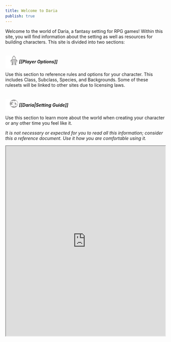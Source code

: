 ```yaml
---
title: Welcome to Daria
publish: true
---
```

Welcome to the world of Daria, a fantasy setting for RPG games! Within this site, you will find information about the setting as well as resources for building characters. This site is divided into two sections:
##### <span><img src="media/assets/robe.png" alt="Player Options" title="Player Options" style="width:auto;height:40px;position:relative;top:16px;"></span> [[Player Options]]
Use this section to reference rules and options for your character. This includes Class, Subclass, Species, and Backgrounds. Some of these rulesets will be linked to other sites due to licensing laws.
##### <span><img src="media/assets/world.png" alt="Player Options" title="Player Options" style="width:auto;height:40px;position:relative;top:16px;"></span> [[Daria|Setting Guide]]
Use this section to learn more about the world when creating your character or any other time you feel like it.

*It is not necessary or expected for you to read all this information; consider this a reference document. Use it how you are comfortable using it.* 


<iframe
  id="inlineFrameExample"
  title="Inline Frame Example"
  width="100%"
  height="600px"
  src="https://www.openstreetmap.org/export/embed.html?bbox=-0.004017949104309083%2C51.47612752641776%2C0.00030577182769775396%2C51.478569861898606&amp;layer=mapnik">
</iframe>